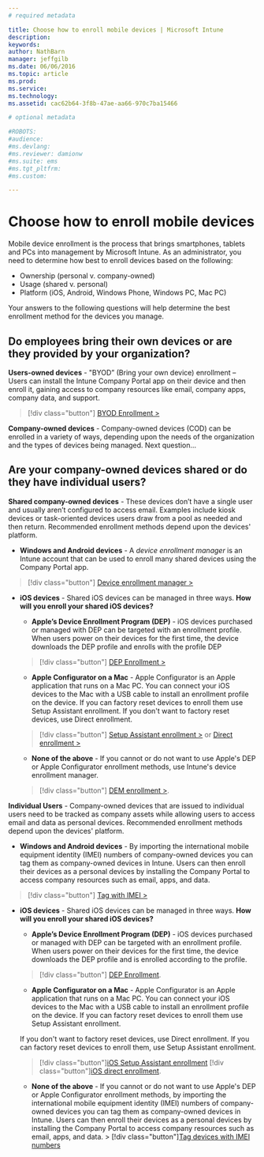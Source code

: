 ```yaml
---
# required metadata

title: Choose how to enroll mobile devices | Microsoft Intune
description:
keywords:
author: NathBarn
manager: jeffgilb
ms.date: 06/06/2016
ms.topic: article
ms.prod:
ms.service:
ms.technology:
ms.assetid: cac62b64-3f8b-47ae-aa66-970c7ba15466

# optional metadata

#ROBOTS:
#audience:
#ms.devlang:
#ms.reviewer: damionw
#ms.suite: ems
#ms.tgt_pltfrm:
#ms.custom:

---
```


# Choose how to enroll mobile devices

Mobile device enrollment is the process that brings smartphones, tablets and PCs into management by Microsoft Intune. As an administrator, you need to determine how best to enroll devices based on the following:

 - 	Ownership (personal v. company-owned)
 -	Usage (shared v. personal)
 - 	Platform (iOS, Android, Windows Phone, Windows PC, Mac PC)

Your answers to the following questions will help determine the best enrollment method for the devices you manage.

## Do employees bring their own devices or are they provided by your organization?

  **Users-owned devices** - "BYOD” (Bring your own device) enrollment – Users can install the Intune Company Portal app on their device and then enroll it, gaining access to company resources like email, company apps, company data, and support.  
  > [!div class="button"]
  [BYOD Enrollment >](..deploy-use/get-ready-to-enroll-devices-in-microsoft-intune)

  **Company-owned devices** - Company-owned devices (COD) can be enrolled in a variety of ways, depending upon the needs of the organization and the types of devices being managed. Next question...

## Are your company-owned devices shared or do they have individual users?

**Shared company-owned devices** - These devices don’t have a single user and usually aren’t configured to access email. Examples include kiosk devices or task-oriented devices users draw from a pool as needed and then return. Recommended enrollment methods depend upon the devices' platform.

  - **Windows and Android devices** - A *device enrollment manager* is an Intune account that can be used to enroll many shared devices using the Company Portal app.
  > [!div class="button"]
  [Device enrollment manager >](../deploy-use/enroll-corporate-owned-devices-with-the-device-enrollment-manager-in-microsoft-intune)

  - **iOS devices** - Shared iOS devices can be managed in three ways.  **How will you enroll your shared iOS devices?**

    - **Apple’s Device Enrollment Program (DEP)** - iOS devices purchased or managed with DEP can be targeted with an enrollment profile. When users power on their devices for the first time, the device downloads the DEP profile and enrolls with the profile DEP
    > [!div class="button"]
    [DEP Enrollment >](../deploy-use/ios-device-enrollment-program-in-microsoft-intune)

    - **Apple Configurator on a Mac** - Apple Configurator is an Apple application that runs on a Mac PC. You can connect your iOS devices to the Mac with a USB cable to install an enrollment profile on the device. If you can factory reset devices to enroll them use Setup Assistant enrollment. If you don't want to factory reset devices, use Direct enrollment.

    > [!div class="button"]
    [Setup Assistant enrollment >](../deploy-use/ios-setup-assistant-enrollment-in-microsoft-intune) or [Direct enrollment >](../deploy-use/ios-direct-enrollment-in-microsoft-intune)

    - **None of the above** - If you cannot or do not want to use Apple's DEP or Apple Configurator enrollment methods, use Intune's device enrollment manager.
    > [!div class="button"]
    [DEM enrollment >](../deploy-use/enroll-corporate-owned-devices-with-the-device-enrollment-manager-in-microsoft-intune).

**Individual Users** - Company-owned devices that are issued to individual users need to be tracked as company assets while allowing users to access email and data as personal devices. Recommended enrollment methods depend upon the devices' platform.

  - **Windows and Android devices** - By importing the international mobile equipment identity (IMEI) numbers of company-owned devices you can tag them as company-owned devices in Intune. Users can then enroll their devices as a personal devices by installing the Company Portal to access company resources such as email, apps, and data.
  > [!div class="button"]
  [Tag with IMEI >](../deploy-use/specify-corporate-owned-devices-with-international-mobile-equipment-identity-imei-numbers)

  - **iOS devices** - Shared iOS devices can be managed in three ways.  **How will you enroll your shared iOS devices?**

    - **Apple’s Device Enrollment Program (DEP)** - iOS devices purchased or managed with DEP can be targeted with an enrollment profile. When users power on their devices for the first time, the device downloads the DEP profile and is enrolled according to the profile.
    > [!div class="button"]
    [DEP Enrollment](../deploy-use/ios-device-enrollment-program-in-microsoft-intune).

    - **Apple Configurator on a Mac** - Apple Configurator is an Apple application that runs on a Mac PC. You can connect your iOS devices to the Mac with a USB cable to install an enrollment profile on the device. If you can factory reset devices to enroll them use Setup Assistant enrollment.

    If you don't want to factory reset devices, use Direct enrollment.
    If you can factory reset devices to enroll them, use Setup Assistant enrollment.
    > [!div class="button"][iOS Setup Assistant enrollment](../deploy-use/ios-setup-assistant-enrollment-in-microsoft-intune)
    > [!div class="button"][iOS direct enrollment](../deploy-use/ios-direct-enrollment-in-microsoft-intune).

    - **None of the above** - If you cannot or do not want to use Apple's DEP or Apple Configurator enrollment methods, by importing the international mobile equipment identity (IMEI) numbers of company-owned devices you can tag them as company-owned devices in Intune. Users can then enroll their devices as a personal devices by installing the Company Portal to access company resources such as email, apps, and data. > [!div class="button"][Tag devices with IMEI numbers](../deploy-use/specify-corporate-owned-devices-with-international-mobile-equipment-identity-imei-numbers)
